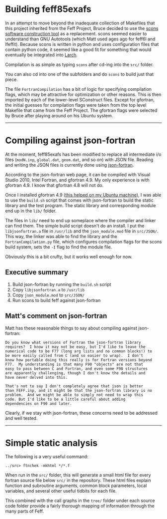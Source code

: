 # Building feff85exafs

In an attempt to move beyond the inadequate collection of Makefiles
that this project inherited from the Feff Project, Bruce decided to
use the [scons software construction tool](http://www.scons.org/) as a
replacement.  scons seemed easier to understand than GNU Autotools
(which Matt used ages ago for feff6l and Ifeffit).  Because scons is
written in python and uses configuration files that contain python
code, it seemed like a good fit for something that would eventually be
integrated into [Larch](https://github.com/xraypy/xraylarch).

Compilation is as simple as typing `scons` after cd-ing into the
`src/` folder.

You can also cd into one of the subfolders and do `scons` to build
just that piece.

The file `FortranCompilation` has a bit of logic for specifying
compilation flags, which may be attractive for optimization or other
reasons.  This is then imported by each of the lower-level SConstruct
files.  Except for gfortran, the initial guesses for compilation flags
were taken from the top level Makefile that came from the Feff
Project.  The gfortran flags were selected by Bruce after playing
around on his Ubuntu system.

---

# Compiling against json-fortran

At the moment, feff85exafs has been modified to replace all
intermediate i/o files (`modN.inp`, `global.dat`, `geom.dat`, and so
on) with JSON file.  Reading and writing the JSON files is currently
done using
[json-fortran](https://github.com/jacobwilliams/json-fortran).

According to the json-fortran web page, it can be compiled with
Visual Studio 2010, Intel Fortran, and gfortran 4.9.  My only
experience is with gfortran 4.9.  I know that gfortran 4.8 will not
do.

Once I installed gfortran 4.9
([this helped on my Ubuntu machine](http://askubuntu.com/questions/428198/getting-installing-gcc-g-4-9-on-ubuntu)),
I was able to use the `build.sh` script that comes with json-fortran
to build the static library and the test program.  The static library
and corresponding module end up in the `lib/` folder.

The files in `lib/` need to end up someplace where the compiler
and linker can find them.  The simple build script doesn't do an
install.  I put the `libjsonfortran.a` file in `/usr/lib` and the
`json_module.mod` file in `src/JSON/`.  This way, the linker was able
to find the library and the `FortranCompilation.py` file, which
configures compilation flags for the scons build system, sets the `-I`
flag to find the module file.

Obviously this is a bit crufty, but it works well enough for now.

## Executive summary

  1. Build json-fortran by running the `build.sh` script
  2. Copy `libjsonfortran.a` to `/usr/lib`
  3. Copy `json_module.mod` to `src/JSON/`
  4. Run scons to build feff against json-fortran

## Matt's comment on json-fortran


Matt has these reasonable things to say about compiling against json-fortran:

    Do you know what versions of Fortran the json-fortran library
    requires?  I know it may not be easy, but I'd like to leave the
    numerical code to be F77 (long arg lists and no common blocks!) to
    be more easily called from C (and so easier to wrap).  I don't
    know how portable doing this really is for Fortran versions beyond
    F77.  My understanding is that many F90 "objects" are not that
    easy to pass between C and Fortran, and even some F90 structures
    are apparently challenging, though I don't know the details and
    have never delved into this.
 
	That's not to say I don't completely agree that json is better
    than FEFF.inp, and it might be that the json-fortran library is no
    problem.  And we might be able to simply not need to wrap this
    code. But I'd like to be a little careful about adding
    dependencies on F90 and later.

Clearly, if we stay with json-fortran, these concerns need to be
addressed and well tested.

---

# Simple static analysis

The following is a very useful command:

	../src> ftnchek -mkhtml */*.f

When run in the `src/` folder, this will generate a small html file
for every fortran source file below `src/` in the repository.  These
html files explain function and subroutine arguments, common block
parameters, local variables, and several other useful tidbits for each
file.

This combined with the call graphs in the `tree/` folder under each
source code folder provide a fairly thorough mapping of information
through the many parts of Feff.
